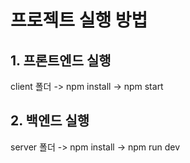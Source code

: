 # 프로젝트 실행 방법

## 1. 프론트엔드 실행
client 폴더 -> npm install -> npm start

## 2. 백엔드 실행
server 폴더 -> npm install -> npm run dev
